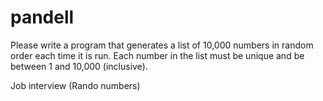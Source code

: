# pandell  
Please write a program that generates a list of 10,000 numbers in random order each time it is run. Each number in the list must be unique and be between 1 and 10,000 (inclusive).  

Job interview (Rando numbers)
